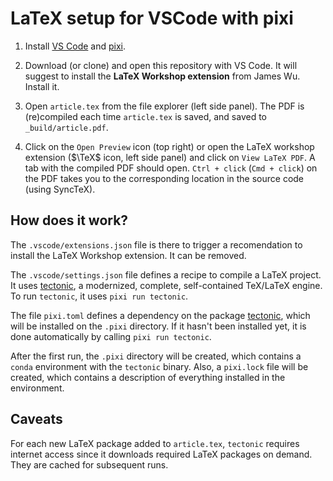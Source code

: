 # LaTeX setup for VSCode with pixi

1. Install
[VS Code](https://code.visualstudio.com)
and
[pixi](https://pixi.sh/).

2. Download (or clone) and open this repository with VS Code.
It will suggest to install the **LaTeX Workshop extension** from James Wu.
Install it.

3. Open `article.tex` from the file explorer (left side panel).
The PDF is (re)compiled each time `article.tex` is saved,
and saved to `_build/article.pdf`.

4. Click on the `Open Preview` icon (top right)
or open the LaTeX workshop extension ($\TeX$ icon, left side panel)
and click on `View LaTeX PDF`.
A tab with the compiled PDF should open.
`Ctrl + click` (`Cmd + click`) on the PDF
takes you to the corresponding location in the source code (using SyncTeX).

## How does it work?

The `.vscode/extensions.json` file is there to trigger a recomendation
to install the LaTeX Workshop extension.
It can be removed.

The `.vscode/settings.json` file defines a recipe to compile a LaTeX project.
It uses [tectonic](https://tectonic-typesetting.github.io),
a modernized, complete, self-contained TeX/LaTeX engine.
To run `tectonic`,
it uses `pixi run tectonic`.

The file `pixi.toml` defines a dependency on the package
[tectonic](https://tectonic-typesetting.github.io),
which will be installed on the `.pixi` directory.
If it hasn't been installed yet,
it is done automatically by calling `pixi run tectonic`.

After the first run,
the `.pixi` directory will be created,
which contains a `conda` environment with the `tectonic` binary.
Also, a `pixi.lock` file will be created,
which contains a description of everything installed in the environment.

## Caveats

For each new LaTeX package added to `article.tex`,
`tectonic` requires internet access
since it downloads required LaTeX packages on demand.
They are cached for subsequent runs.
